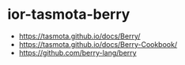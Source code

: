 # ior-tasmota-berry


  * https://tasmota.github.io/docs/Berry/
  * https://tasmota.github.io/docs/Berry-Cookbook/
  * https://github.com/berry-lang/berry
